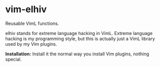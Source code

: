 # vim-elhiv
Reusable VimL functions.

elhiv stands for extreme language hacking in VimL. Extreme language hacking is my programming style, but this is actually just a VimL library used by my Vim plugins.

**Installation:**
Install it the normal way you install Vim plugins, nothing special.
